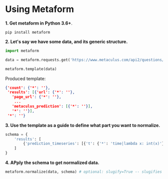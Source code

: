 # Using Metaform

**1. Get metaform in Python 3.6+**.

`pip install metaform`

**2. Let's say we have some data, and its generic structure.**

```python
import metaform

data = metaform.requests.get('https://www.metaculus.com/api2/questions/').json()

metaform.template(data)
```
Produced template:
```json
{'count': {'*': ''},
 'results': [{'url': {'*': ''},
   'page_url': {'*': ''},
    ...
   'metaculus_prediction': [{'*': ''}],
   '*': ''}],
 '*': ''}
```

**3. Use the template as a guide to define what part you want to normalize.**

```python
schema = {
    'results': [
        {'prediction_timeseries': [{'t': {'*': 'time|lambda x: int(x)'}}]}
    ]
}
```

**4. APply the schema to get normalized data.**

```python
metaform.normalize(data, schema) # optional: slugify=True -- slugifies keys
```
